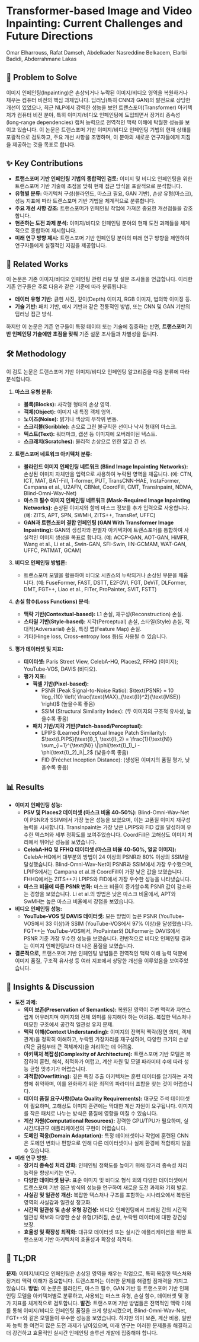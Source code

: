 # Transformer-based Image and Video Inpainting: Current Challenges and Future Directions
Omar Elharrouss, Rafat Damseh, Abdelkader Nasreddine Belkacem, Elarbi Badidi, Abderrahmane Lakas

## 🧩 Problem to Solve
이미지 인페인팅(Inpainting)은 손상되거나 누락된 이미지/비디오 영역을 복원하거나 채우는 컴퓨터 비전의 핵심 과제입니다. 딥러닝(특히 CNN과 GAN)의 발전으로 상당한 개선이 있었으나, 최근 NLP에서 강력한 성능을 보인 트랜스포머(Transformer) 아키텍처가 컴퓨터 비전 분야, 특히 이미지/비디오 인페인팅에 도입되면서 장거리 종속성(long-range dependencies) 캡처 능력으로 전역적인 맥락 이해에 탁월한 성능을 보이고 있습니다. 이 논문은 트랜스포머 기반 이미지/비디오 인페인팅 기법의 현재 상태를 포괄적으로 검토하고, 주요 개선 사항을 조명하며, 이 분야의 새로운 연구자들에게 지침을 제공하는 것을 목표로 합니다.

## ✨ Key Contributions
*   **트랜스포머 기반 인페인팅 기법의 종합적인 검토:** 이미지 및 비디오 인페인팅을 위한 트랜스포머 기반 기술에 초점을 맞춰 현재 접근 방식을 포괄적으로 분석합니다.
*   **유형별 분류:** 아키텍처 구성(블라인드, 마스크 필요, GAN 기반), 손상 유형(마스크), 성능 지표에 따라 트랜스포머 기반 기법을 체계적으로 분류합니다.
*   **주요 개선 사항 강조:** 트랜스포머가 인페인팅 작업에 가져온 중요한 개선점들을 강조합니다.
*   **현존하는 도전 과제 분석:** 이미지/비디오 인페인팅 분야의 현재 도전 과제들을 체계적으로 종합하여 제시합니다.
*   **미래 연구 방향 제시:** 트랜스포머 기반 인페인팅 분야의 미래 연구 방향을 제안하여 연구자들에게 실질적인 지침을 제공합니다.

## 📎 Related Works
이 논문은 기존 이미지/비디오 인페인팅 관련 리뷰 및 설문 조사들을 언급합니다. 이러한 기존 연구들은 주로 다음과 같은 기준에 따라 분류됩니다:
*   **데이터 유형 기반:** 긁힌 사진, 깊이(Depth) 이미지, RGB 이미지, 법의학 이미징 등.
*   **기술 기반:** 패치 기반, 예시 기반과 같은 전통적인 방법, 또는 CNN 및 GAN 기반의 딥러닝 접근 방식.

하지만 이 논문은 기존 연구들이 특정 데이터 또는 기술에 집중하는 반면, **트랜스포머 기반 인페인팅 기술에만 초점을 맞춰** 기존 설문 조사들과 차별성을 둡니다.

## 🛠️ Methodology
이 검토 논문은 트랜스포머 기반 이미지/비디오 인페인팅 알고리즘을 다음 분류에 따라 분석합니다.

1.  **마스크 유형 분류:**
    *   **블록(Blocks):** 사각형 형태의 손상 영역.
    *   **객체(Object):** 이미지 내 특정 객체 영역.
    *   **노이즈(Noise):** 밝기나 색상의 무작위 변동.
    *   **스크리블(Scribble):** 손으로 그린 불규칙한 선이나 낙서 형태의 마스크.
    *   **텍스트(Text):** 워터마크, 캡션 등 이미지에 오버레이된 텍스트.
    *   **스크래치(Scratches):** 물리적 손상으로 인한 얇고 긴 선.

2.  **트랜스포머 네트워크 아키텍처 분류:**
    *   **블라인드 이미지 인페인팅 네트워크 (Blind Image Inpainting Networks):** 손상된 이미지 자체만을 입력으로 사용하여 누락된 영역을 채웁니다. (예: CTN, ICT, MAT, BAT-Fill, T-former, PUT, TransCNN-HAE, InstaFormer, Campana et al., U2AFN, CBNet, CoordFill, CMT, TransInpaint, NDMA, Blind-Omni-Wav-Net)
    *   **마스크 필수 이미지 인페인팅 네트워크 (Mask-Required Image Inpainting Networks):** 손상된 이미지와 함께 마스크 정보를 추가 입력으로 사용합니다. (예: ZITS, APT, SPN, SWMH, ZITS++, TransRef, UFFC)
    *   **GAN과 트랜스포머 결합 인페인팅 (GAN With Transformer Image Inpainting):** GAN의 생성자와 판별자 아키텍처에 트랜스포머를 통합하여 사실적인 이미지 생성을 목표로 합니다. (예: ACCP-GAN, AOT-GAN, HiMFR, Wang et al., Li et al., Swin-GAN, SFI-Swin, IIN-GCMAM, WAT-GAN, UFFC, PATMAT, GCAM)

3.  **비디오 인페인팅 방법론:**
    *   트랜스포머 모델을 활용하여 비디오 시퀀스의 누락되거나 손상된 부분을 채웁니다. (예: FuseFormer, FAST, DSTT, E2FGVI, FGT, DeViT, DLFormer, DMT, FGT++, Liao et al., FITer, ProPainter, SViT, FSTT)

4.  **손실 함수(Loss Functions) 분석:**
    *   **맥락 기반(Contextual-based):** L1 손실, 재구성(Reconstruction) 손실.
    *   **스타일 기반(Style-based):** 지각(Perceptual) 손실, 스타일(Style) 손실, 적대적(Adversarial) 손실, 특징 맵(Feature Map) 손실.
    *   기타(Hinge loss, Cross-entropy loss 등)도 사용될 수 있습니다.

5.  **평가 데이터셋 및 지표:**
    *   **데이터셋:** Paris Street View, CelebA-HQ, Places2, FFHQ (이미지); YouTube-VOS, DAVIS (비디오).
    *   **평가 지표:**
        *   **픽셀 기반(Pixel-based):**
            *   PSNR (Peak Signal-to-Noise Ratio): $\text{PSNR} = 10 \log_{10} \left( \frac{\text{MAX}_{\text{I}}^2}{\text{MSE}} \right)$ (높을수록 좋음)
            *   SSIM (Structural Similarity Index): (두 이미지의 구조적 유사성, 높을수록 좋음)
        *   **패치 기반/지각 기반(Patch-based/Perceptual):**
            *   LPIPS (Learned Perceptual Image Patch Similarity): $\text{LPIPS}(\text{I}_1, \text{I}_2) = \frac{1}{\text{N}} \sum_{i=1}^{\text{N}} \|\phi(\text{I}_1)_i - \phi(\text{I}_2)_i\|_2$ (낮을수록 좋음)
            *   FID (Fréchet Inception Distance): (생성된 이미지의 품질 평가, 낮을수록 좋음)

## 📊 Results
*   **이미지 인페인팅 성능:**
    *   **PSV 및 Places2 데이터셋 (마스크 비율 40-50%):** Blind-Omni-Wav-Net이 PSNR과 SSIM에서 가장 높은 성능을 보였으며, 이는 고품질 이미지 재구성 능력을 시사합니다. TransInpaint는 가장 낮은 LPIPS와 FID 값을 달성하여 우수한 텍스처와 세부 정확도를 보여주었습니다. CoordFill은 고해상도 이미지 처리에서 뛰어난 성능을 보였습니다.
    *   **CelebA-HQ 및 FFHQ 데이터셋 (마스크 비율 40-50%, 얼굴 이미지):** CelebA-HQ에서 대부분의 방법이 24 이상의 PSNR과 80% 이상의 SSIM을 달성했습니다. Blind-Omni-Wav-Net이 PSNR과 SSIM에서 가장 우수했으며, LPIPS에서는 Campana et al.과 CoordFill이 가장 낮은 값을 보였습니다. FHHQ에서는 ZITS++가 LPIPS와 FID에서 가장 우수한 성능을 나타냈습니다.
    *   **마스크 비율에 따른 PSNR 변화:** 마스크 비율이 증가할수록 PSNR 값이 감소하는 경향을 보였습니다. Li et al.의 방법은 낮은 마스크 비율에서, APT와 SwMH는 높은 마스크 비율에서 강점을 보였습니다.
*   **비디오 인페인팅 성능:**
    *   **YouTube-VOS 및 DAVIS 데이터셋:** 모든 방법이 높은 PSNR (YouTube-VOS에서 33 이상)과 SSIM (YouTube-VOS에서 97% 이상)을 달성했습니다. FGT++는 YouTube-VOS에서, ProPainter와 DLFormer는 DAVIS에서 PSNR 기준 가장 우수한 성능을 보였습니다. 전반적으로 비디오 인페인팅 결과는 이미지 인페인팅보다 더 나은 품질을 보였습니다.
*   **결론적으로,** 트랜스포머 기반 인페인팅 방법들은 전역적인 맥락 이해 능력 덕분에 이미지 품질, 구조적 유사성 등 여러 지표에서 상당한 개선을 이루었음을 보여주었습니다.

## 🧠 Insights & Discussion
*   **도전 과제:**
    *   **의미 보존(Preservation of Semantics):** 복원된 영역이 주변 맥락과 자연스럽게 어우러지며 이미지의 전체 의미를 유지해야 하는 어려움. 복잡한 텍스처나 미묘한 구조에서 공간적 일관성 유지 문제.
    *   **맥락 이해(Context Understanding):** 이미지의 전역적 맥락(장면 의미, 객체 관계)을 정확히 이해하고, 누락된 가장자리를 재구성하며, 다양한 크기의 손상(작은 긁힘부터 큰 객체까지)을 처리하는 데 어려움.
    *   **아키텍처 복잡성(Complexity of Architecture):** 트랜스포머 기반 모델은 복잡하여 훈련, 해석, 최적화가 어렵고, 계산 자원 및 모델 파라미터 수에 따라 성능 균형 맞추기가 어렵습니다.
    *   **과적합(Overfitting):** 깊은 특징 추출 아키텍처는 훈련 데이터를 암기하는 과적합에 취약하며, 이를 완화하기 위한 최적의 파라미터 조합을 찾는 것이 어렵습니다.
    *   **데이터 품질 요구사항(Data Quality Requirements):** 대규모 주석 데이터셋이 필요하며, 고해상도 이미지 훈련에는 막대한 계산 자원이 요구됩니다. 이미지를 작은 패치로 나누는 방식은 품질에 영향을 미칠 수 있습니다.
    *   **계산 자원(Computational Resources):** 강력한 GPU/TPU가 필요하며, 실시간/대규모 애플리케이션의 구현이 어렵습니다.
    *   **도메인 적응(Domain Adaptation):** 특정 데이터셋이나 작업에 훈련된 CNN은 도메인 변화나 편향으로 인해 다른 데이터셋이나 실제 환경에 적합하지 않을 수 있습니다.
*   **미래 연구 방향:**
    *   **장거리 종속성 처리 강화:** 인페인팅 정확도를 높이기 위해 장거리 종속성 처리 능력을 향상시키는 연구.
    *   **다양한 데이터셋 탐구:** 표준 이미지 및 비디오 형식 외의 다양한 데이터셋에서 트랜스포머 기반 접근 방식의 성능을 연구하여 새로운 도전 과제와 기회 발굴.
    *   **사실감 및 일관성 개선:** 복잡한 텍스처나 구조를 포함하는 시나리오에서 복원된 영역의 사실감과 일관성 정교화.
    *   **시간적 일관성 및 손상 유형 강건성:** 비디오 인페인팅에서 프레임 간의 시간적 일관성 확보와 다양한 손상 유형(가려짐, 손상, 누락된 데이터)에 대한 강건성 보장.
    *   **효율성 및 확장성 최적화:** 대규모 데이터셋 또는 실시간 애플리케이션을 위한 트랜스포머 기반 아키텍처의 효율성과 확장성 최적화.

## 📌 TL;DR
**문제:** 이미지/비디오 인페인팅은 손상된 영역을 채우는 작업으로, 특히 복잡한 텍스처와 장거리 맥락 이해가 중요합니다. 트랜스포머는 이러한 문제를 해결할 잠재력을 가지고 있습니다.
**방법:** 이 논문은 블라인드, 마스크 필수, GAN 기반 등 트랜스포머 기반 인페인팅 모델을 아키텍처별로 분류하고, 사용되는 마스크 유형, 손실 함수, 데이터셋 및 평가 지표를 체계적으로 검토합니다.
**발견:** 트랜스포머 기반 방법들은 전역적인 맥락 이해를 통해 이미지/비디오 인페인팅 품질을 크게 향상시켰으며, Blind-Omni-Wav-Net, FGT++와 같은 모델들이 우수한 성능을 보였습니다. 하지만 의미 보존, 계산 비용, 일반화 능력 등 여전히 많은 도전 과제가 남아있으며, 미래 연구는 이러한 문제들을 해결하고 더 강건하고 효율적인 실시간 인페인팅 솔루션 개발에 집중해야 합니다.